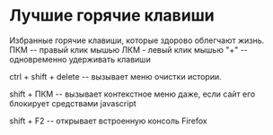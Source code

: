 # Лучшие горячие клавиши

Избранные горячие клавиши, которые здорово облегчают жизнь.<br>
ПКМ -- правый клик мышью
ЛКМ - левый клик мышью
"+" -- одновременно удерживать клавиши

ctrl + shift + delete -- вызывает меню очистки истории.

shift + ПКМ -- вызывает контекстное меню даже, если сайт его блокирует средствами javascript

shift + F2 -- открывает встроенную консоль Firefox

